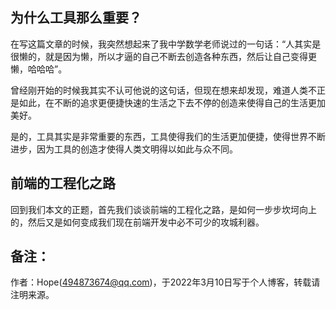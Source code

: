 ## 为什么工具那么重要？
在写这篇文章的时候，我突然想起来了我中学数学老师说过的一句话：“人其实是很懒的，就是因为懒，所以才逼的自己不断去创造各种东西，然后让自己变得更懒，哈哈哈”。  

曾经刚开始的时候我其实不认可他说的这句话，但现在想来却发现，难道人类不正是如此，在不断的追求更便捷快速的生活之下去不停的创造来使得自己的生活更加美好。  

是的，工具其实是非常重要的东西，工具使得我们的生活更加便捷，使得世界不断进步，因为工具的创造才使得人类文明得以如此与众不同。

## 前端的工程化之路
回到我们本文的正题，首先我们谈谈前端的工程化之路，是如何一步步坎坷向上的，然后又是如何变成我们现在前端开发中必不可少的攻城利器。

## 备注：
作者：Hope(494873674@qq.com)，于2022年3月10日写于个人博客，转载请注明来源。
